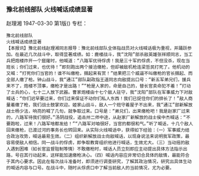 ### 豫北前线部队  火线喊话成绩显著
赵理湘
1947-03-30
第1版()
专栏：

    豫北前线部队
    火线喊话成绩显著
    【本报讯】豫北前线赵理湘同志报导：豫北前线部队全体指战员对火线喊话极为重视，并踊跃参加。在最近几次战斗中，取得显著成绩。如：鹿楼战斗，我“沈阳”部杀敌英雄张祥顺同志，当工兵把炮楼炸开一个窟窿时，他喊道：“八路军优待俘虏！我是三十军的俘虏，不但没杀，现在当班长；你们过来，也优待！”即刻跑出两个接洽缴枪，但却被敌机枪连梁哲民打死了。他机动的又喊：“打死你们当官的！谁不叫缴枪，捆起来有赏！”结果把三个威逼不叫缴枪的官长捆起、而全部人缴了枪。钟山战斗，我“通江”部队副政指王道同志向敌提出口号：“新五军弟兄们，援兵来不了，炮楼不顶事，缴枪才是出路！”“枪是人家的，命是自己的，替长官卖命犯不着！”打动了士兵的心，七十二人放下武器。曹家炮楼由十七个敌人驻守，我“沈阳”部队在军事威力下对敌喊话：“你们迟早要过来，你们过来保证不动你们私人东西！我们已捉住你们的排长了！”敌人商量着缴了枪，我们战士鼓掌欢迎。姬家山战斗，敌人一个班守着屋子不出来，我“通江”部新解放战士杨少法，响亮的喊了几句，就争取过来。口号是：“弟兄们，出来缴枪吧！我是赵家厂过来的，八路军待我们很好。”汤阴战役，追击卅二师中途，从赵家厂新解放的战士侯中杰喊话：“不要跑啦，过来！八路军啥都发给！”“八路军对咱很好，当官的都很和气。”听了喊话，十几个敌人回来缴枪，已渡过河的事务长也转回来。从实际火线喊话中，获得如下经验：（一）军事威力结合政治攻势，喊话最易生效。（二）组织新解放战士向敌喊话，以现身说法来说明我军政策，最容易使敌人相信。同一战斗的俘虏，即争取教育组织他进行喊话，生效尤大。（三）当动摇的敌人遇到困难（如长官监督阻制等情）不敢缴枪时，喊话人员立刻即应主动提出具体方法指示出路，号召其行动起来，这样能加速缴枪决心。（四）喊话内容应非常切合具体的敌情，最能符合于其内心要求。因此在每次战斗准备时，即须进行调查研究，了解其政治情况，研究出具体生动的喊话内容与口号。在战斗中，随时从俘虏口中了解当前敌人的当前情况，尤为必要。
